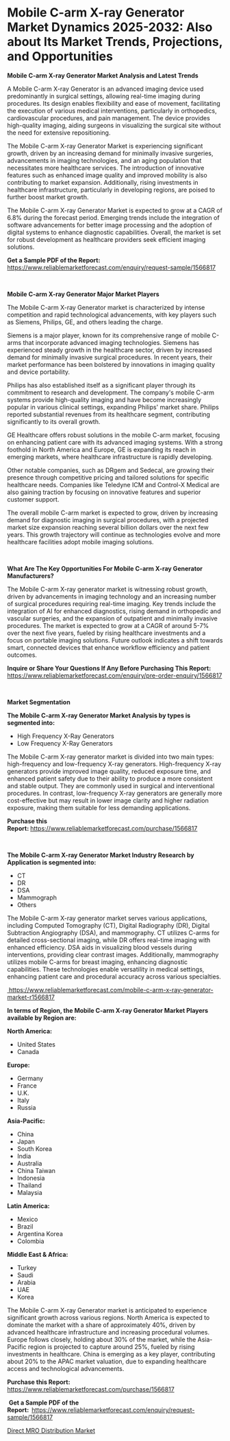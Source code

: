 <p><h1>Mobile C-arm X-ray Generator Market Dynamics 2025-2032: Also about Its Market Trends, Projections, and Opportunities</h1></p><p><strong>Mobile C-arm X-ray Generator Market Analysis and Latest Trends</strong></p>
<p><p>A Mobile C-arm X-ray Generator is an advanced imaging device used predominantly in surgical settings, allowing real-time imaging during procedures. Its design enables flexibility and ease of movement, facilitating the execution of various medical interventions, particularly in orthopedics, cardiovascular procedures, and pain management. The device provides high-quality imaging, aiding surgeons in visualizing the surgical site without the need for extensive repositioning.</p><p>The Mobile C-arm X-ray Generator Market is experiencing significant growth, driven by an increasing demand for minimally invasive surgeries, advancements in imaging technologies, and an aging population that necessitates more healthcare services. The introduction of innovative features such as enhanced image quality and improved mobility is also contributing to market expansion. Additionally, rising investments in healthcare infrastructure, particularly in developing regions, are poised to further boost market growth. </p><p>The Mobile C-arm X-ray Generator Market is expected to grow at a CAGR of 6.8% during the forecast period. Emerging trends include the integration of software advancements for better image processing and the adoption of digital systems to enhance diagnostic capabilities. Overall, the market is set for robust development as healthcare providers seek efficient imaging solutions.</p></p>
<p><strong>Get a Sample PDF of the Report:&nbsp;</strong> <a href="https://www.reliablemarketforecast.com/enquiry/request-sample/1566817?utm_campaign=2320&utm_medium=2&utm_source=Github&utm_content=ia&utm_term=22032025&utm_id=mobile-c-arm-x-ray-generator">https://www.reliablemarketforecast.com/enquiry/request-sample/1566817</a></p>
<p>&nbsp;</p>
<p><strong>Mobile C-arm X-ray Generator Major Market Players</strong></p>
<p><p>The Mobile C-arm X-ray Generator market is characterized by intense competition and rapid technological advancements, with key players such as Siemens, Philips, GE, and others leading the charge. </p><p>Siemens is a major player, known for its comprehensive range of mobile C-arms that incorporate advanced imaging technologies. Siemens has experienced steady growth in the healthcare sector, driven by increased demand for minimally invasive surgical procedures. In recent years, their market performance has been bolstered by innovations in imaging quality and device portability.</p><p>Philips has also established itself as a significant player through its commitment to research and development. The company's mobile C-arm systems provide high-quality imaging and have become increasingly popular in various clinical settings, expanding Philips' market share. Philips reported substantial revenues from its healthcare segment, contributing significantly to its overall growth.</p><p>GE Healthcare offers robust solutions in the mobile C-arm market, focusing on enhancing patient care with its advanced imaging systems. With a strong foothold in North America and Europe, GE is expanding its reach in emerging markets, where healthcare infrastructure is rapidly developing.</p><p>Other notable companies, such as DRgem and Sedecal, are growing their presence through competitive pricing and tailored solutions for specific healthcare needs. Companies like Teledyne ICM and Control-X Medical are also gaining traction by focusing on innovative features and superior customer support.</p><p>The overall mobile C-arm market is expected to grow, driven by increasing demand for diagnostic imaging in surgical procedures, with a projected market size expansion reaching several billion dollars over the next few years. This growth trajectory will continue as technologies evolve and more healthcare facilities adopt mobile imaging solutions.</p></p>
<p>&nbsp;</p>
<p><strong>What Are The Key Opportunities For Mobile C-arm X-ray Generator Manufacturers?</strong></p>
<p><p>The Mobile C-arm X-ray generator market is witnessing robust growth, driven by advancements in imaging technology and an increasing number of surgical procedures requiring real-time imaging. Key trends include the integration of AI for enhanced diagnostics, rising demand in orthopedic and vascular surgeries, and the expansion of outpatient and minimally invasive procedures. The market is expected to grow at a CAGR of around 5-7% over the next five years, fueled by rising healthcare investments and a focus on portable imaging solutions. Future outlook indicates a shift towards smart, connected devices that enhance workflow efficiency and patient outcomes.</p></p>
<p><strong>Inquire or Share Your Questions If Any Before Purchasing This Report:</strong> <a href="https://www.reliablemarketforecast.com/enquiry/pre-order-enquiry/1566817?utm_campaign=2320&utm_medium=2&utm_source=Github&utm_content=ia&utm_term=22032025&utm_id=mobile-c-arm-x-ray-generator">https://www.reliablemarketforecast.com/enquiry/pre-order-enquiry/1566817</a></p>
<p>&nbsp;</p>
<p><strong>Market Segmentation</strong></p>
<p><strong>The Mobile C-arm X-ray Generator Market Analysis by types is segmented into:</strong></p>
<p><ul><li>High Frequency X-Ray Generators</li><li>Low Frequency X-Ray Generators</li></ul></p>
<p><p>The Mobile C-arm X-ray generator market is divided into two main types: high-frequency and low-frequency X-ray generators. High-frequency X-ray generators provide improved image quality, reduced exposure time, and enhanced patient safety due to their ability to produce a more consistent and stable output. They are commonly used in surgical and interventional procedures. In contrast, low-frequency X-ray generators are generally more cost-effective but may result in lower image clarity and higher radiation exposure, making them suitable for less demanding applications.</p></p>
<p><strong>Purchase this Report:&nbsp;</strong><a href="https://www.reliablemarketforecast.com/purchase/1566817?utm_campaign=2320&utm_medium=2&utm_source=Github&utm_content=ia&utm_term=22032025&utm_id=mobile-c-arm-x-ray-generator">https://www.reliablemarketforecast.com/purchase/1566817</a></p>
<p>&nbsp;</p>
<p><strong>The Mobile C-arm X-ray Generator Market Industry Research by Application is segmented into:</strong></p>
<p><ul><li>CT</li><li>DR</li><li>DSA</li><li>Mammograph</li><li>Others</li></ul></p>
<p><p>The Mobile C-arm X-ray generator market serves various applications, including Computed Tomography (CT), Digital Radiography (DR), Digital Subtraction Angiography (DSA), and mammography. CT utilizes C-arms for detailed cross-sectional imaging, while DR offers real-time imaging with enhanced efficiency. DSA aids in visualizing blood vessels during interventions, providing clear contrast images. Additionally, mammography utilizes mobile C-arms for breast imaging, enhancing diagnostic capabilities. These technologies enable versatility in medical settings, enhancing patient care and procedural accuracy across various specialties.</p></p>
<p><a href="https://www.reliablemarketforecast.com/mobile-c-arm-x-ray-generator-market-r1566817?utm_campaign=2320&utm_medium=2&utm_source=Github&utm_content=ia&utm_term=22032025&utm_id=mobile-c-arm-x-ray-generator">&nbsp;https://www.reliablemarketforecast.com/mobile-c-arm-x-ray-generator-market-r1566817</a></p>
<p><strong>In terms of Region, the Mobile C-arm X-ray Generator Market Players available by Region are:</strong></p>
<p>
    <p> <strong> North America: </strong>
        <ul>
            <li>United States</li>
            <li>Canada</li>
        </ul>
        </p> 
    <p> <strong> Europe: </strong>
        <ul>
            <li>Germany</li>
            <li>France</li>
            <li>U.K.</li>
            <li>Italy</li>
            <li>Russia</li>
        </ul>
        </p> 
    <p> <strong> Asia-Pacific: </strong>
        <ul>
            <li>China</li>
            <li>Japan</li>
            <li>South Korea</li>
            <li>India</li>
            <li>Australia</li>
            <li>China Taiwan</li>
            <li>Indonesia</li>
            <li>Thailand</li>
            <li>Malaysia</li>
        </ul>
        </p> 
    <p> <strong> Latin America: </strong>
        <ul>
            <li>Mexico</li>
            <li>Brazil</li>
            <li>Argentina Korea</li>
            <li>Colombia</li>
        </ul>
        </p> 
    <p> <strong> Middle East & Africa: </strong>
        <ul>
            <li>Turkey</li>
            <li>Saudi</li>
            <li>Arabia</li>
            <li>UAE</li>
            <li>Korea</li>
        </ul>
    </p>
    </p>
<p><p>The Mobile C-arm X-ray Generator market is anticipated to experience significant growth across various regions. North America is expected to dominate the market with a share of approximately 40%, driven by advanced healthcare infrastructure and increasing procedural volumes. Europe follows closely, holding about 30% of the market, while the Asia-Pacific region is projected to capture around 25%, fueled by rising investments in healthcare. China is emerging as a key player, contributing about 20% to the APAC market valuation, due to expanding healthcare access and technological advancements.</p></p>
<p><strong>Purchase this Report: </strong><a href="https://www.reliablemarketforecast.com/purchase/1566817?utm_campaign=2320&utm_medium=2&utm_source=Github&utm_content=ia&utm_term=22032025&utm_id=mobile-c-arm-x-ray-generator">https://www.reliablemarketforecast.com/purchase/1566817</a></p>
<p>&nbsp;<strong>Get a Sample PDF of the Report:&nbsp;&nbsp;</strong><a href="https://www.reliablemarketforecast.com/enquiry/request-sample/1566817?utm_campaign=2320&utm_medium=2&utm_source=Github&utm_content=ia&utm_term=22032025&utm_id=mobile-c-arm-x-ray-generator">https://www.reliablemarketforecast.com/enquiry/request-sample/1566817</a></p>
<p><strong></strong></p>
<p><p><a href="https://github.com/cheryjhonson/Market-Research-Report-List-1/blob/main/direct-mro-distribution-market.md?utm_campaign=2320&utm_medium=2&utm_source=Github&utm_content=ia&utm_term=22032025&utm_id=mobile-c-arm-x-ray-generator">Direct MRO Distribution Market</a></p></p>
